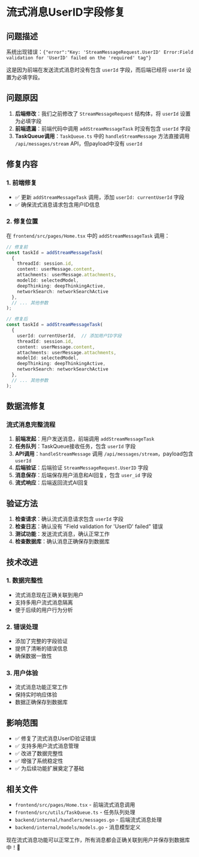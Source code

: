 # 流式消息UserID字段修复

## 问题描述

系统出现错误：`{"error":"Key: 'StreamMessageRequest.UserID' Error:Field validation for 'UserID' failed on the 'required' tag"}`

这是因为前端在发送流式消息时没有包含 `userId` 字段，而后端已经将 `userId` 设置为必填字段。

## 问题原因

1. **后端修改**：我们之前修改了 `StreamMessageRequest` 结构体，将 `userId` 设置为必填字段
2. **前端遗漏**：前端代码中调用 `addStreamMessageTask` 时没有包含 `userId` 字段
3. **TaskQueue调用**：`TaskQueue.ts` 中的 `handleStreamMessage` 方法直接调用 `/api/messages/stream` API，但payload中没有 `userId`

## 修复内容

### 1. 前端修复
- ✅ 更新 `addStreamMessageTask` 调用，添加 `userId: currentUserId` 字段
- ✅ 确保流式消息请求包含用户ID信息

### 2. 修复位置
在 `frontend/src/pages/Home.tsx` 中的 `addStreamMessageTask` 调用：

```typescript
// 修复前
const taskId = addStreamMessageTask(
  {
    threadId: session.id,
    content: userMessage.content,
    attachments: userMessage.attachments,
    modelId: selectedModel,
    deepThinking: deepThinkingActive,
    networkSearch: networkSearchActive
  },
  // ... 其他参数
);

// 修复后
const taskId = addStreamMessageTask(
  {
    userId: currentUserId,  // 添加用户ID字段
    threadId: session.id,
    content: userMessage.content,
    attachments: userMessage.attachments,
    modelId: selectedModel,
    deepThinking: deepThinkingActive,
    networkSearch: networkSearchActive
  },
  // ... 其他参数
);
```

## 数据流修复

### 流式消息完整流程
1. **前端发起**：用户发送消息，前端调用 `addStreamMessageTask`
2. **任务队列**：TaskQueue接收任务，包含 `userId` 字段
3. **API调用**：`handleStreamMessage` 调用 `/api/messages/stream`，payload包含 `userId`
4. **后端验证**：后端验证 `StreamMessageRequest.UserID` 字段
5. **消息保存**：后端保存用户消息和AI回复，包含 `user_id` 字段
6. **流式响应**：后端返回流式AI回复

## 验证方法

1. **检查请求**：确认流式消息请求包含 `userId` 字段
2. **检查日志**：确认没有 "Field validation for 'UserID' failed" 错误
3. **测试功能**：发送流式消息，确认正常工作
4. **检查数据库**：确认消息正确保存到数据库

## 技术改进

### 1. 数据完整性
- 流式消息现在正确关联到用户
- 支持多用户流式消息隔离
- 便于后续的用户行为分析

### 2. 错误处理
- 添加了完整的字段验证
- 提供了清晰的错误信息
- 确保数据一致性

### 3. 用户体验
- 流式消息功能正常工作
- 保持实时响应体验
- 数据正确保存到数据库

## 影响范围

- ✅ 修复了流式消息UserID验证错误
- ✅ 支持多用户流式消息管理
- ✅ 改进了数据完整性
- ✅ 增强了系统稳定性
- ✅ 为后续功能扩展奠定了基础

## 相关文件

- `frontend/src/pages/Home.tsx` - 前端流式消息调用
- `frontend/src/utils/TaskQueue.ts` - 任务队列处理
- `backend/internal/handlers/messages.go` - 后端流式消息处理
- `backend/internal/models/models.go` - 消息模型定义

现在流式消息功能可以正常工作，所有消息都会正确关联到用户并保存到数据库中！🎉
